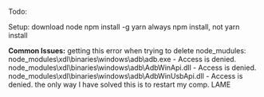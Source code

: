 Todo:


Setup:
  download node
  npm install -g yarn
  always npm install, not yarn install

**Common Issues:**
getting this error when trying to delete node_mudules:
node_modules\xdl\binaries\windows\adb\adb.exe - Access is denied.
node_modules\xdl\binaries\windows\adb\AdbWinApi.dll - Access is denied.
node_modules\xdl\binaries\windows\adb\AdbWinUsbApi.dll - Access is denied.
the only way I have solved this is to restart my comp. LAME
